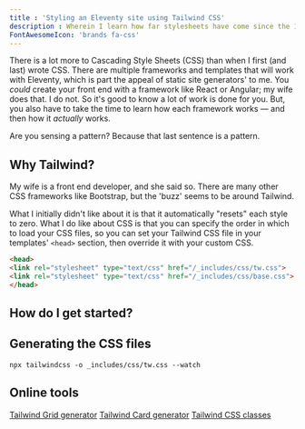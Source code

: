 ```yaml
---
title : 'Styling an Eleventy site using Tailwind CSS'
description : Wherein I learn how far stylesheets have come since the 1990s.
FontAwesomeIcon: 'brands fa-css'
---
```


There is a lot more to Cascading Style Sheets (CSS) than when I first (and last) wrote CSS. There are multiple frameworks and templates that will work with Eleventy, which is part the appeal of static site generators' to me. You *could* create your front end with a framework like React or Angular; my wife does that. I do not. So it's good to know a lot of work is done for you. But, you also have to take the time to learn how each framework works &mdash; and then how it *actually* works.

Are you sensing a pattern? Because that last sentence is a pattern.

## Why Tailwind?

My wife is a front end developer, and she said so. There are many other CSS frameworks like Bootstrap, but the 'buzz' seems to be around Tailwind.

What I initially didn't like about it is that it automatically "resets" each style to zero. What I do like about CSS is that you can specify the order in which to load your CSS files, so you can set your Tailwind CSS file in your templates' `<head>` section, then override it with your custom CSS.

```html
<head>
<link rel="stylesheet" type="text/css" href="/_includes/css/tw.css">
<link rel="stylesheet" type="text/css" href="/_includes/css/base.css">
</head>
```

## How do I get started?

## Generating the CSS files

```npm
npx tailwindcss -o _includes/css/tw.css --watch
```

## Online tools

[Tailwind Grid generator](https://www.tailwindgen.com/)
[Tailwind Card generator](https://tailwind-generator.com/card-generator/generator)
[Tailwind CSS classes](https://shuffle.dev/tailwind/classes)